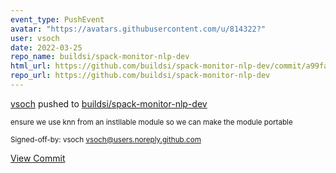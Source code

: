```yaml
---
event_type: PushEvent
avatar: "https://avatars.githubusercontent.com/u/814322?"
user: vsoch
date: 2022-03-25
repo_name: buildsi/spack-monitor-nlp-dev
html_url: https://github.com/buildsi/spack-monitor-nlp-dev/commit/a99fa2fb780ad708ab1ee5b08cdeaa1222a2a83b
repo_url: https://github.com/buildsi/spack-monitor-nlp-dev
---
```


<a href='https://github.com/vsoch' target='_blank'>vsoch</a> pushed to <a href='https://github.com/buildsi/spack-monitor-nlp-dev' target='_blank'>buildsi/spack-monitor-nlp-dev</a>

<small>ensure we use knn from an instllable module so we can make the module portable

Signed-off-by: vsoch <vsoch@users.noreply.github.com></small>

<a href='https://github.com/buildsi/spack-monitor-nlp-dev/commit/a99fa2fb780ad708ab1ee5b08cdeaa1222a2a83b' target='_blank'>View Commit</a>